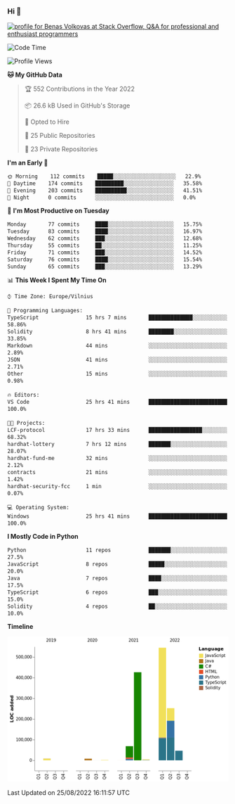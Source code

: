 ### Hi 👋
<a href="https://stackoverflow.com/users/14954249/benas-volkovas"><img src="https://stackoverflow.com/users/flair/14954249.png?theme=dark" width="208" height="58" alt="profile for Benas Volkovas at Stack Overflow, Q&amp;A for professional and enthusiast programmers" title="profile for Benas Volkovas at Stack Overflow, Q&amp;A for professional and enthusiast programmers"></a>

<!--START_SECTION:waka-->
![Code Time](http://img.shields.io/badge/Code%20Time-838%20hrs%205%20mins-blue)

![Profile Views](http://img.shields.io/badge/Profile%20Views-24-blue)

**🐱 My GitHub Data** 

> 🏆 552 Contributions in the Year 2022
 > 
> 📦 26.6 kB Used in GitHub's Storage 
 > 
> 💼 Opted to Hire
 > 
> 📜 25 Public Repositories 
 > 
> 🔑 23 Private Repositories  
 > 
**I'm an Early 🐤** 

```text
🌞 Morning    112 commits    █████░░░░░░░░░░░░░░░░░░░░   22.9% 
🌆 Daytime    174 commits    █████████░░░░░░░░░░░░░░░░   35.58% 
🌃 Evening    203 commits    ██████████░░░░░░░░░░░░░░░   41.51% 
🌙 Night      0 commits      ░░░░░░░░░░░░░░░░░░░░░░░░░   0.0%

```
📅 **I'm Most Productive on Tuesday** 

```text
Monday       77 commits     ████░░░░░░░░░░░░░░░░░░░░░   15.75% 
Tuesday      83 commits     ████░░░░░░░░░░░░░░░░░░░░░   16.97% 
Wednesday    62 commits     ███░░░░░░░░░░░░░░░░░░░░░░   12.68% 
Thursday     55 commits     ██░░░░░░░░░░░░░░░░░░░░░░░   11.25% 
Friday       71 commits     ███░░░░░░░░░░░░░░░░░░░░░░   14.52% 
Saturday     76 commits     ████░░░░░░░░░░░░░░░░░░░░░   15.54% 
Sunday       65 commits     ███░░░░░░░░░░░░░░░░░░░░░░   13.29%

```


📊 **This Week I Spent My Time On** 

```text
⌚︎ Time Zone: Europe/Vilnius

💬 Programming Languages: 
TypeScript               15 hrs 7 mins       ██████████████░░░░░░░░░░░   58.86% 
Solidity                 8 hrs 41 mins       ████████░░░░░░░░░░░░░░░░░   33.85% 
Markdown                 44 mins             ░░░░░░░░░░░░░░░░░░░░░░░░░   2.89% 
JSON                     41 mins             ░░░░░░░░░░░░░░░░░░░░░░░░░   2.71% 
Other                    15 mins             ░░░░░░░░░░░░░░░░░░░░░░░░░   0.98%

🔥 Editors: 
VS Code                  25 hrs 41 mins      █████████████████████████   100.0%

🐱‍💻 Projects: 
LCF-protocol             17 hrs 33 mins      █████████████████░░░░░░░░   68.32% 
hardhat-lottery          7 hrs 12 mins       ███████░░░░░░░░░░░░░░░░░░   28.07% 
hardhat-fund-me          32 mins             ░░░░░░░░░░░░░░░░░░░░░░░░░   2.12% 
contracts                21 mins             ░░░░░░░░░░░░░░░░░░░░░░░░░   1.42% 
hardhat-security-fcc     1 min               ░░░░░░░░░░░░░░░░░░░░░░░░░   0.07%

💻 Operating System: 
Windows                  25 hrs 41 mins      █████████████████████████   100.0%

```

**I Mostly Code in Python** 

```text
Python                   11 repos            ███████░░░░░░░░░░░░░░░░░░   27.5% 
JavaScript               8 repos             █████░░░░░░░░░░░░░░░░░░░░   20.0% 
Java                     7 repos             ████░░░░░░░░░░░░░░░░░░░░░   17.5% 
TypeScript               6 repos             ███░░░░░░░░░░░░░░░░░░░░░░   15.0% 
Solidity                 4 repos             ██░░░░░░░░░░░░░░░░░░░░░░░   10.0%

```


**Timeline**

![Chart not found](https://raw.githubusercontent.com/BenasVolkovas/BenasVolkovas/main/charts/bar_graph.png) 


 Last Updated on 25/08/2022 16:11:57 UTC
<!--END_SECTION:waka-->
